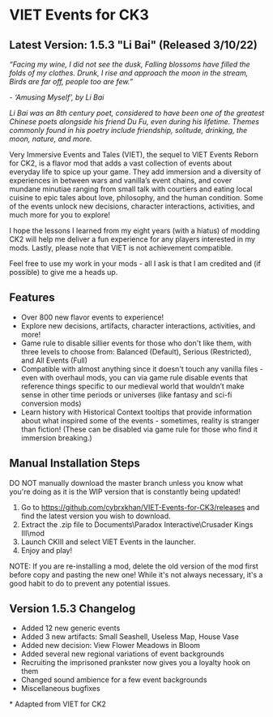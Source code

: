 # VIET Events for CK3

## Latest Version: 1.5.3 "Li Bai" (Released 3/10/22)

_“Facing my wine, I did not see the dusk,
Falling blossoms have filled the folds of my clothes.
Drunk, I rise and approach the moon in the stream,
Birds are far off, people too are few.”_

_- ‘Amusing Myself’, by Li Bai_

_Li Bai was an 8th century poet, considered to have been one of the greatest Chinese poets alongside his friend Du Fu, even during his lifetime. Themes commonly found in his poetry include friendship, solitude, drinking, the moon, nature, and more._

Very Immersive Events and Tales (VIET), the sequel to VIET Events Reborn for CK2, is a flavor mod that adds a vast collection of events about everyday life to spice up your game. They add immersion and a diversity of experiences in between wars and vanilla’s event chains, and cover mundane minutiae ranging from small talk with courtiers and eating local cuisine to epic tales about love, philosophy, and the human condition. Some of the events unlock new decisions, character interactions, activities, and much more for you to explore!

I hope the lessons I learned from my eight years (with a hiatus) of modding CK2 will help me deliver a fun experience for any players interested in my mods. Lastly, please note that VIET is not achievement compatible.

Feel free to use my work in your mods - all I ask is that I am credited and (if possible) to give me a heads up.

## Features

- Over 800 new flavor events to experience!
- Explore new decisions, artifacts, character interactions, activities, and more!
- Game rule to disable sillier events for those who don't like them, with three levels to choose from: Balanced (Default), Serious (Restricted), and All Events (Full)
- Compatible with almost anything since it doesn't touch any vanilla files - even with overhaul mods, you can via game rule disable events that reference things specific to our medieval world that wouldn’t make sense in other time periods or universes (like fantasy and sci-fi conversion mods)
- Learn history with Historical Context tooltips that provide information about what inspired some of the events - sometimes, reality is stranger than fiction! (These can be disabled via game rule for those who find it immersion breaking.)


## Manual Installation Steps

DO NOT manually download the master branch unless you know what you're doing as it is the WIP version that is constantly being updated!

1. Go to https://github.com/cybrxkhan/VIET-Events-for-CK3/releases and find the latest version you wish to download.
2. Extract the .zip file to Documents\Paradox Interactive\Crusader Kings III\mod
3. Launch CKIII and select VIET Events in the launcher.
4. Enjoy and play!

NOTE: If you are re-installing a mod, delete the old version of the mod first before copy and pasting the new one! While it's not always necessary, it's a good habit to do to prevent any potential issues.

## Version 1.5.3 Changelog

- Added 12 new generic events
- Added 3 new artifacts: Small Seashell, Useless Map, House Vase
- Added new decision: View Flower Meadows in Bloom
- Added several new regional variations of event backgrounds
- Recruiting the imprisoned prankster now gives you a loyalty hook on them
- Changed sound ambience for a few event backgrounds
- Miscellaneous bugfixes

\* Adapted from VIET for CK2
